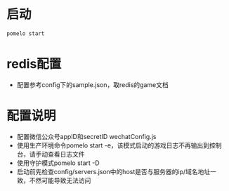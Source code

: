 # 启动
```bash
pomelo start
```
# redis配置
- 配置参考config下的sample.json，取redis的game文档
# 配置说明
- 配置微信公众号appID和secretID wechatConfig.js
- 使用生产环境命令pomelo start -e，该模式启动的游戏日志不再输出到控制台，请手动查看日志文件
- 使用守护模式pomelo start -D
- 启动前先检查config/servers.json中的host是否与服务器的ip/域名地址一致，不然可能导致无法访问